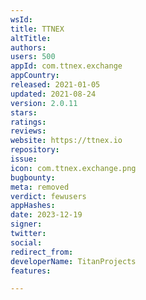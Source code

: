 ```yaml
---
wsId: 
title: TTNEX
altTitle: 
authors: 
users: 500
appId: com.ttnex.exchange
appCountry: 
released: 2021-01-05
updated: 2021-08-24
version: 2.0.11
stars: 
ratings: 
reviews: 
website: https://ttnex.io
repository: 
issue: 
icon: com.ttnex.exchange.png
bugbounty: 
meta: removed
verdict: fewusers
appHashes: 
date: 2023-12-19
signer: 
twitter: 
social: 
redirect_from: 
developerName: TitanProjects
features: 

---
```


